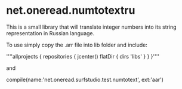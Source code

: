 # net.oneread.numtotextru
This is a small library that will translate integer numbers into its string representation in Russian language.

To use simply copy the .arr file into lib folder and include:

''''allprojects {
    repositories {
        jcenter()
        flatDir {
            dirs 'libs'
        }
    }
}''''

and 

compile(name:'net.oneread.surfstudio.test.numtotext', ext:'aar')
